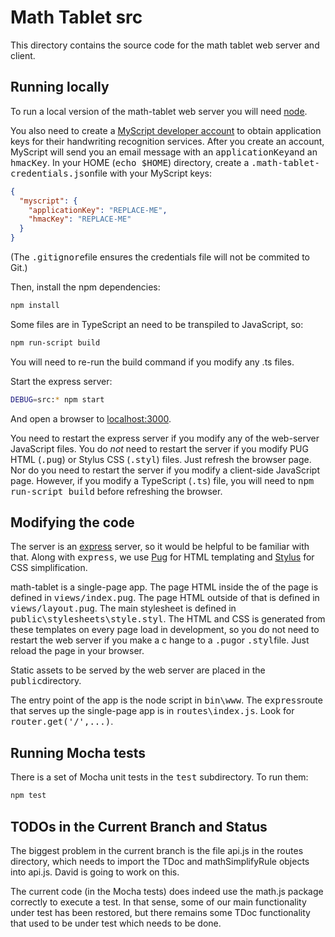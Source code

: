 # Math Tablet src

This directory contains the source code for the math tablet web server and client.

## Running locally

To run a local version of the math-tablet web server you will need [node](https://nodejs.org/en/).

You also need to create a [MyScript developer account](https://developer.myscript.com/getting-started/web)
to obtain application keys for their handwriting recognition services.
After you create an account, MyScript will send you an email message with an <tt>applicationKey</tt>and an <tt>hmacKey</tt>.
In your HOME (<tt>echo $HOME</tt>) directory, create a <tt>.math-tablet-credentials.json</tt>file with your MyScript keys:

```json
{
  "myscript": {
    "applicationKey": "REPLACE-ME",
    "hmacKey": "REPLACE-ME"
  }
}
```

(The <tt>.gitignore</tt>file ensures the credentials file will not be commited to Git.)

Then, install the npm dependencies:

```bash
npm install
```

Some files are in TypeScript an need to be transpiled to JavaScript, so:

```bash
npm run-script build
```

You will need to re-run the build command if you modify any .ts files.

Start the express server:

```bash
DEBUG=src:* npm start
```

And open a browser to [localhost:3000](http://localhost:3000).

You need to restart the express server if you modify any of the web-server JavaScript files.
You do _not_ need to restart the server if you modify PUG HTML (<tt>.pug</tt>) or Stylus CSS (<tt>.styl</tt>) files.
Just refresh the browser page.
Nor do you need to restart the server if you modify a client-side JavaScript page.
However, if you modify a TypeScript (<tt>.ts</tt>) file, you will need to <tt>npm run-script build</tt>
before refreshing the browser.

## Modifying the code

The server is an [express](https://expressjs.com/) server, so it would be helpful to be familiar with that.
Along with <tt>express</tt>, we use [Pug](https://pugjs.org/) for HTML templating and [Stylus](http://stylus-lang.com/)
for CSS simplification.

math-tablet is a single-page app.
The page HTML inside the <tt><body></tt>of the page is defined in <tt>views/index.pug</tt>.
The page HTML outside of that is defined in <tt>views/layout.pug</tt>.
The main stylesheet is defined in <tt>public\stylesheets\style.styl</tt>.
The HTML and CSS is generated from these templates on every page load in development, so you do not need to restart the web server if you make a c
hange to a <tt>.pug</tt>or <tt>.styl</tt>file.
Just reload the page in your browser.

Static assets to be served by the web server are placed in the <tt>public</tt>directory.

The entry point of the app is the node script in <tt>bin\www</tt>. The <tt>express</tt>route that serves up the single-page app is in <tt>routes\index.js</tt>. Look for <tt>router.get('/',...)</tt>.

## Running Mocha tests

There is a set of Mocha unit tests in the <tt>test</tt> subdirectory. To run them:

```bash
npm test
```

## TODOs in the Current Branch and Status

The biggest problem in the current branch is the file api.js
in the routes directory, which needs to import the TDoc and
mathSimplifyRule objects into api.js. David is going to work on this.

The current code (in the Mocha tests) does indeed use the math.js
package correctly to execute a test. In that sense, some of our
main functionality under test has been restored, but there
remains some TDoc functionality that used to be under test which
needs to be done.